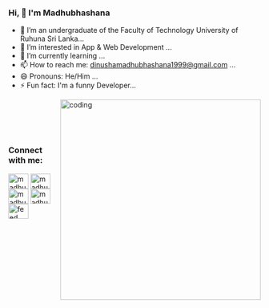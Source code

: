### Hi, 👋 I'm Madhubhashana



- 🔭 I’m an undergraduate of the Faculty of Technology University of Ruhuna Sri Lanka...
- 👀 I’m interested in App & Web Development ...
- 🌱 I’m currently learning ...
- 📫 How to reach me: dinushamadhubhashana1999@gmail.com ...
- 😄 Pronouns: He/Him ...
- ⚡ Fun fact: I'm a funny Developer...


<img align = "right" alt = "coding" width = "400" src="https://cdn.dribbble.com/users/4382412/screenshots/15633275/media/085a014ebebde73e5cd510c93941f49a.gif">
<br>
<br>
<br>
<br>
<!--<h3 align="center">I'm an undergraduate at University of Ruhuna in Sri Lanka (Bachelor of Information and Communication Technology Honours)</h3>-->

<h3 align="left">Connect with me:</h3>
<p align="left">
<a href="https://linkedin.com/in/madhubhashana mahindarathne" target="blank"><img align="center" src="https://raw.githubusercontent.com/rahuldkjain/github-profile-readme-generator/master/src/images/icons/Social/linked-in-alt.svg" alt="madhubhashana mahindarathne" height="30" width="40" /></a>
<a href="https://fb.com/madhubhashana mahindarathna" target="blank"><img align="center" src="https://raw.githubusercontent.com/rahuldkjain/github-profile-readme-generator/master/src/images/icons/Social/facebook.svg" alt="madhubhashana mahindarathna" height="30" width="40" /></a>
<a href="https://instagram.com/madhubhashana99" target="blank"><img align="center" src="https://raw.githubusercontent.com/rahuldkjain/github-profile-readme-generator/master/src/images/icons/Social/instagram.svg" alt="madhubhashana99" height="30" width="40" /></a>
<a href="https://dribbble.com/madhubhashana mahindarathne" target="blank"><img align="center" src="https://raw.githubusercontent.com/rahuldkjain/github-profile-readme-generator/master/src/images/icons/Social/dribbble.svg" alt="madhubhashana mahindarathne" height="30" width="40" /></a>
<a href="https://www.youtube.com/c/feed hub" target="blank"><img align="center" src="https://raw.githubusercontent.com/rahuldkjain/github-profile-readme-generator/master/src/images/icons/Social/youtube.svg" alt="feed hub" height="30" width="40" /></a>
</p>
